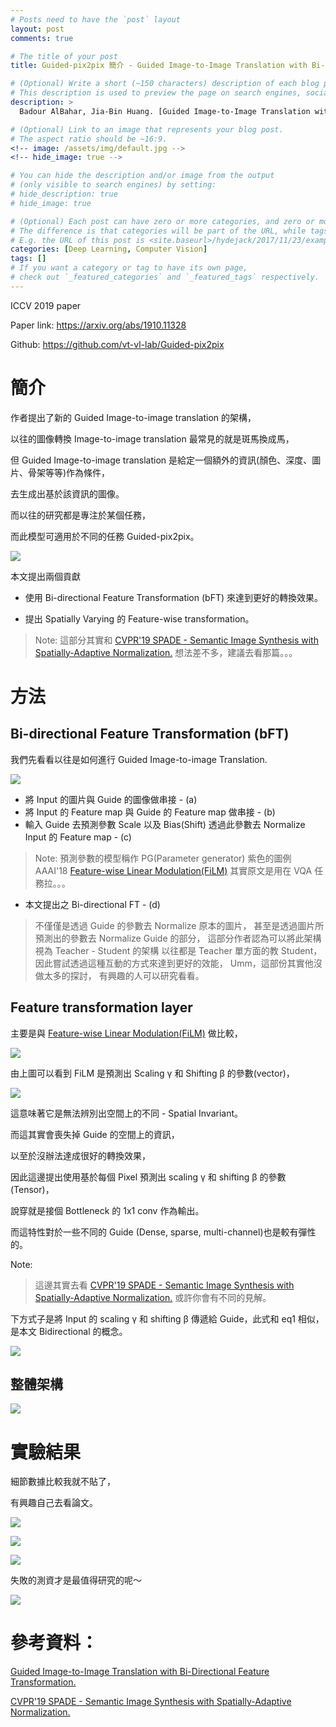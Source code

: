 ```yaml
---
# Posts need to have the `post` layout
layout: post
comments: true

# The title of your post
title: Guided-pix2pix 簡介 - Guided Image-to-Image Translation with Bi-Directional Feature Transformation

# (Optional) Write a short (~150 characters) description of each blog post.
# This description is used to preview the page on search engines, social media, etc.
description: >
  Badour AlBahar, Jia-Bin Huang. [Guided Image-to-Image Translation with Bi-Directional Feature Transformation.](https://arxiv.org/abs/1910.11328) In ICCV'19.

# (Optional) Link to an image that represents your blog post.
# The aspect ratio should be ~16:9.
<!-- image: /assets/img/default.jpg -->
<!-- hide_image: true -->

# You can hide the description and/or image from the output
# (only visible to search engines) by setting:
# hide_description: true
# hide_image: true

# (Optional) Each post can have zero or more categories, and zero or more tags.
# The difference is that categories will be part of the URL, while tags will not.
# E.g. the URL of this post is <site.baseurl>/hydejack/2017/11/23/example-content/
categories: [Deep Learning, Computer Vision]
tags: []
# If you want a category or tag to have its own page,
# check out `_featured_categories` and `_featured_tags` respectively.
---
```

ICCV 2019 paper

Paper link: https://arxiv.org/abs/1910.11328

Github: https://github.com/vt-vl-lab/Guided-pix2pix

# 簡介

作者提出了新的 Guided Image-to-image translation 的架構，

以往的圖像轉換 Image-to-image translation 最常見的就是斑馬換成馬，

但 Guided Image-to-image translation 是給定一個額外的資訊(顏色、深度、圖片、骨架等等)作為條件，

去生成出基於該資訊的圖像。

而以往的研究都是專注於某個任務，

而此模型可適用於不同的任務 Guided-pix2pix。

![](/assets/img/2019-11-13-Guided-img-to-img/fig1.png)

本文提出兩個貢獻

- 使用 Bi-directional Feature Transformation (bFT) 來達到更好的轉換效果。

- 提出 Spatially Varying 的 Feature-wise transformation。
> Note: 這部分其實和 [CVPR'19 SPADE - Semantic Image Synthesis with Spatially-Adaptive Normalization.] 想法差不多，建議去看那篇。。。


# 方法

## Bi-directional Feature Transformation (bFT)


我們先看看以往是如何進行 Guided Image-to-image Translation.

![](/assets/img/2019-11-13-Guided-img-to-img/fig2.png)

- 將 Input 的圖片與 Guide 的圖像做串接 - (a)
- 將 Input 的 Feature map 與 Guide 的 Feature map 做串接 - (b)
- 輸入 Guide 去預測參數 Scale 以及 Bias(Shift) 透過此參數去 Normalize Input 的 Feature map - (c)
> Note: 預測參數的模型稱作 PG(Parameter generator) 紫色的圖例
> AAAI'18 [Feature-wise Linear Modulation(FiLM)]
> 其實原文是用在 VQA 任務拉。。。
- 本文提出之 Bi-directional FT - (d)
> 不僅僅是透過 Guide 的參數去 Normalize 原本的圖片，
> 甚至是透過圖片所預測出的參數去 Normalize Guide 的部分，
> 這部分作者認為可以將此架構視為 Teacher - Student 的架構
> 以往都是 Teacher 單方面的教 Student，
> 因此嘗試透過這種互動的方式來達到更好的效能，
> Umm，這部份其實他沒做太多的探討，
> 有興趣的人可以研究看看。


## Feature transformation layer
主要是與 [Feature-wise Linear Modulation(FiLM)] 做比較，

![](/assets/img/2019-11-13-Guided-img-to-img/fig4.png)

由上圖可以看到 FiLM 是預測出 Scaling γ 和 Shifting β 的參數(vector)，

![](/assets/img/2019-11-13-Guided-img-to-img/eq1.png)

這意味著它是無法辨別出空間上的不同 - Spatial Invariant。

而這其實會喪失掉 Guide 的空間上的資訊，

以至於沒辦法達成很好的轉換效果，

因此這邊提出使用基於每個 Pixel 預測出 scaling γ 和 shifting β 的參數(Tensor)，

說穿就是接個 Bottleneck 的 1x1 conv 作為輸出。

而這特性對於一些不同的 Guide (Dense, sparse, multi-channel)也是較有彈性的。

Note:
> 這邊其實去看 [CVPR'19 SPADE - Semantic Image Synthesis with Spatially-Adaptive Normalization.] 或許你會有不同的見解。

下方式子是將 Input 的 scaling γ 和 shifting β 傳遞給 Guide，此式和 eq1 相似，是本文 Bidirectional 的概念。

![](/assets/img/2019-11-13-Guided-img-to-img/eq2.png)

## 整體架構

![](/assets/img/2019-11-13-Guided-img-to-img/fig3.png)


# 實驗結果

細節數據比較我就不貼了，

有興趣自己去看論文。

![](/assets/img/2019-11-13-Guided-img-to-img/fig5.png)

![](/assets/img/2019-11-13-Guided-img-to-img/fig6.png)

![](/assets/img/2019-11-13-Guided-img-to-img/fig7.png)

失敗的測資才是最值得研究的呢～

![](/assets/img/2019-11-13-Guided-img-to-img/fig9.png)

# 參考資料：

[Guided Image-to-Image Translation with Bi-Directional Feature Transformation.](https://arxiv.org/abs/1910.11328)

[CVPR'19 SPADE - Semantic Image Synthesis with Spatially-Adaptive Normalization.]


[CVPR'19 SPADE - Semantic Image Synthesis with Spatially-Adaptive Normalization.]:https://arxiv.org/abs/1903.07291

[Feature-wise Linear Modulation(FiLM)]:https://arxiv.org/abs/1709.07871